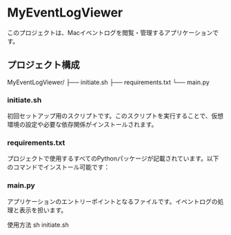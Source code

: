 # MyEventLogViewer

このプロジェクトは、Macイベントログを閲覧・管理するアプリケーションです。

## プロジェクト構成

MyEventLogViewer/ ├── initiate.sh ├── requirements.txt └── main.py


### initiate.sh
初回セットアップ用のスクリプトです。このスクリプトを実行することで、仮想環境の設定や必要な依存関係がインストールされます。

### requirements.txt
プロジェクトで使用するすべてのPythonパッケージが記載されています。以下のコマンドでインストール可能です：

### main.py
アプリケーションのエントリーポイントとなるファイルです。イベントログの処理と表示を担います。

使用方法
sh initiate.sh
